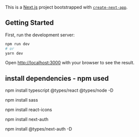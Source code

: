 This is a [Next.js](https://nextjs.org/) project bootstrapped with [`create-next-app`](https://github.com/vercel/next.js/tree/canary/packages/create-next-app).

## Getting Started

First, run the development server:

```bash
npm run dev
# or
yarn dev
```

Open [http://localhost:3000](http://localhost:3000) with your browser to see the result.


## install dependencies - npm used

npm install typescript @types/react @types/node -D

npm install sass

npm install react-icons

npm install next-auth 

npm install @types/next-auth -D


